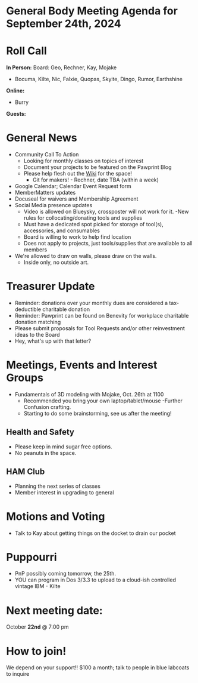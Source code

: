 
# General Body Meeting Agenda for September 24th, 2024
# Roll Call
**In Person:**
Board: Geo, Rechner, Kay, Mojake
* Bocuma, Kilte, Nic, Falxie, Quopas, Skyite, Dingo, Rumor, Earthshine

**Online:** 
* Burry

**Guests:** 

# General News
- Community Call To Action
  - Looking for monthly classes on topics of interest
  - Document your projects to be featured on the Pawprint Blog
  - Please help flesh out the [Wiki](https://wiki.pawprint.space/) for the space!
      - Git for makers! - Rechner, date TBA (within a week)
 - Google Calendar; Calendar Event Request form
 - MemberMatters updates
  - Docuseal for waivers and Membership Agreement
- Social Media presence updates
    - Video is allowed on Blueysky, crossposter will not work for it. 
-New rules for collocating/donating tools and supplies
  - Must have a dedicated spot picked for storage of tool(s), accessories, and consumables
  - Board is willing to work to help find location
  - Does not apply to projects, just tools/supplies that are avaliable to all members 
- We're allowed to draw on walls, please draw on the walls.
  - Inside only, no outside art.
  
  
# Treasurer Update
- Reminder: donations over your monthly dues are considered a tax-deductible charitable donation
- Reminder: Pawprint can be found on Benevity for workplace charitable donation matching
- Please submit proposals for Tool Requests and/or other reinvestment ideas to the Board
- Hey, what's up with that letter?

# Meetings, Events and Interest Groups
- Fundamentals of 3D modeling with Mojake, Oct. 26th at 1100 
  - Recommended you bring your own laptop/tablet/mouse
-Further Confusion crafting.
  - Starting to do some brainstorming, see us after the meeting! 

## Health and Safety
- Please keep in mind sugar free options.
- No peanuts in the space. 

## HAM Club
- Planning the next series of classes
 - Member interest in upgrading to general 
  
# Motions and Voting
- Talk to Kay about getting things on the docket to drain our pocket

  
# Puppourri
- PnP possibly coming tomorrow, the 25th.
- YOU can program in Dos 3/3.3 to upload to a cloud-ish controlled vintage IBM - Kilte 


# Next meeting date:
October **22nd** @ 7:00 pm

# How to join!
We depend on your support!! $100 a month; talk to people in blue labcoats to inquire
